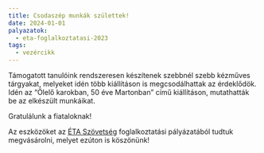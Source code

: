```yaml
---
title: Csodaszép munkák születtek!
date: 2024-01-01
palyazatok:
  - eta-foglalkoztatasi-2023
tags:
  - vezércikk
---
```


Támogatott tanulóink rendszeresen készítenek szebbnél szebb kézműves tárgyakat, melyeket idén több kiállításon is megcsodálhattak az érdeklődök. Idén az “Ölelő karokban, 50 éve Martonban” című kiállításon, mutathatták be az elkészült munkáikat.

<!--more-->

Gratulálunk a fiataloknak!

Az eszközöket az [ÉTA Szövetség](https://www.eta-szov.hu) foglalkoztatási pályázatából tudtuk megvásárolni, melyet ezúton is köszönünk!
